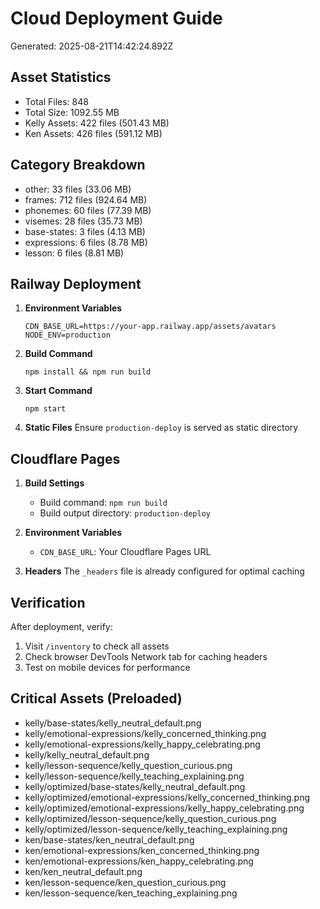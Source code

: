 # Cloud Deployment Guide

Generated: 2025-08-21T14:42:24.892Z

## Asset Statistics
- Total Files: 848
- Total Size: 1092.55 MB
- Kelly Assets: 422 files (501.43 MB)
- Ken Assets: 426 files (591.12 MB)

## Category Breakdown
- other: 33 files (33.06 MB)
- frames: 712 files (924.64 MB)
- phonemes: 60 files (77.39 MB)
- visemes: 28 files (35.73 MB)
- base-states: 3 files (4.13 MB)
- expressions: 6 files (8.78 MB)
- lesson: 6 files (8.81 MB)

## Railway Deployment

1. **Environment Variables**
   ```
   CDN_BASE_URL=https://your-app.railway.app/assets/avatars
   NODE_ENV=production
   ```

2. **Build Command**
   ```
   npm install && npm run build
   ```

3. **Start Command**
   ```
   npm start
   ```

4. **Static Files**
   Ensure `production-deploy` is served as static directory

## Cloudflare Pages

1. **Build Settings**
   - Build command: `npm run build`
   - Build output directory: `production-deploy`

2. **Environment Variables**
   - `CDN_BASE_URL`: Your Cloudflare Pages URL

3. **Headers**
   The `_headers` file is already configured for optimal caching

## Verification

After deployment, verify:
1. Visit `/inventory` to check all assets
2. Check browser DevTools Network tab for caching headers
3. Test on mobile devices for performance

## Critical Assets (Preloaded)
- kelly/base-states/kelly_neutral_default.png
- kelly/emotional-expressions/kelly_concerned_thinking.png
- kelly/emotional-expressions/kelly_happy_celebrating.png
- kelly/kelly_neutral_default.png
- kelly/lesson-sequence/kelly_question_curious.png
- kelly/lesson-sequence/kelly_teaching_explaining.png
- kelly/optimized/base-states/kelly_neutral_default.png
- kelly/optimized/emotional-expressions/kelly_concerned_thinking.png
- kelly/optimized/emotional-expressions/kelly_happy_celebrating.png
- kelly/optimized/lesson-sequence/kelly_question_curious.png
- kelly/optimized/lesson-sequence/kelly_teaching_explaining.png
- ken/base-states/ken_neutral_default.png
- ken/emotional-expressions/ken_concerned_thinking.png
- ken/emotional-expressions/ken_happy_celebrating.png
- ken/ken_neutral_default.png
- ken/lesson-sequence/ken_question_curious.png
- ken/lesson-sequence/ken_teaching_explaining.png
